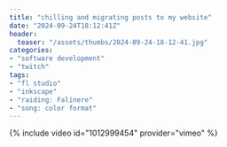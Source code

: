 ```yaml
---
title: "chilling and migrating posts to my website"
date: "2024-09-24T18:12:41Z"
header:
  teaser: "/assets/thumbs/2024-09-24-18-12-41.jpg"
categories:
- "software development"
- "twitch"
tags:
- "fl studio"
- "inkscape"
- "raiding: Falinere"
- "song: color format"
---
```

{% include video id="1012999454" provider="vimeo" %}
